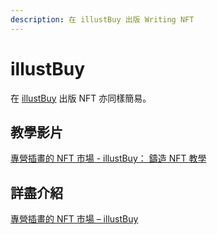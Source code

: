 ```yaml
---
description: 在 illustBuy 出版 Writing NFT
---
```


# illustBuy

在 [illustBuy](https://illustbuy.com/) 出版 NFT 亦同樣簡易。

## 教學影片

[專營插畫的 NFT 市場 - illustBuy： 鑄造 NFT 教學](https://www.youtube.com/watch?v=6EGFXDdb100)

## 詳盡介紹

[專營插畫的 NFT 市場 – illustBuy](https://blog.like.co/zh/%E5%B0%88%E7%87%9F%E6%8F%92%E7%95%AB%E7%9A%84-nft-%E5%B8%82%E5%A0%B4-illustbuy/)
